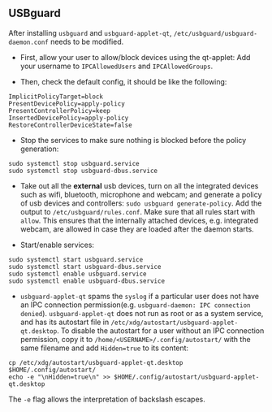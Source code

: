 ## USBguard

After installing `usbguard` and `usbguard-applet-qt`, `/etc/usbguard/usbguard-daemon.conf` needs to be modified.

+ First, allow your user to allow/block devices using the qt-applet: Add your username to `IPCAllowedUsers` and `IPCAllowedGroups`.

+ Then, check the default config, it should be like the following:
```
ImplicitPolicyTarget=block
PresentDevicePolicy=apply-policy
PresentControllerPolicy=keep
InsertedDevicePolicy=apply-policy
RestoreControllerDeviceState=false
```

+ Stop the services to make sure nothing is blocked before the policy generation:
```shell
sudo systemctl stop usbguard.service
sudo systemctl stop usbguard-dbus.service
```

+ Take out all the **external** usb devices, turn on all the integrated devices such as wifi, bluetooth, microphone and webcam; and generate a policy of usb devices and controllers: `sudo usbguard generate-policy`. Add the output to `/etc/usbguard/rules.conf`. Make sure that all rules start with `allow`. This ensures that the internally attached devices, e.g. integrated webcam, are allowed in case they are loaded after the daemon starts.

+ Start/enable services:
```shell
sudo systemctl start usbguard.service
sudo systemctl start usbguard-dbus.service
sudo systemctl enable usbguard.service
sudo systemctl enable usbguard-dbus.service
```

+ `usbguard-applet-qt` spams the `syslog` if a particular user does not have an IPC connection permission(e.g. `usbguard-daemon: IPC connection denied`). `usbguard-applet-qt` does not run as root or as a system service, and has its autostart file in `/etc/xdg/autostart/usbguard-applet-qt.desktop`. To disable the autostart for a user without an IPC connection permission, copy it to `/home/<USERNAME>/.config/autostart/` with the same filename and add `Hidden=true` to its content:
```shell
cp /etc/xdg/autostart/usbguard-applet-qt.desktop $HOME/.config/autostart/
echo -e "\nHidden=true\n" >> $HOME/.config/autostart/usbguard-applet-qt.desktop
```
The `-e` flag allows the interpretation of backslash escapes.
